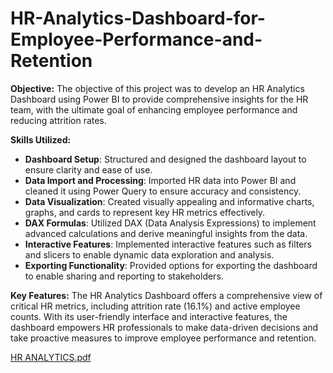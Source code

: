 # HR-Analytics-Dashboard-for-Employee-Performance-and-Retention

**Objective:**
The objective of this project was to develop an HR Analytics Dashboard using Power BI to provide comprehensive insights for the HR team, with the ultimate goal of enhancing employee performance and reducing attrition rates.

**Skills Utilized:**
- **Dashboard Setup**: Structured and designed the dashboard layout to ensure clarity and ease of use.
- **Data Import and Processing**: Imported HR data into Power BI and cleaned it using Power Query to ensure accuracy and consistency.
- **Data Visualization**: Created visually appealing and informative charts, graphs, and cards to represent key HR metrics effectively.
- **DAX Formulas**: Utilized DAX (Data Analysis Expressions) to implement advanced calculations and derive meaningful insights from the data.
- **Interactive Features**: Implemented interactive features such as filters and slicers to enable dynamic data exploration and analysis.
- **Exporting Functionality**: Provided options for exporting the dashboard to enable sharing and reporting to stakeholders.

**Key Features:**
The HR Analytics Dashboard offers a comprehensive view of critical HR metrics, including attrition rate (16.1%) and active employee counts. With its user-friendly interface and interactive features, the dashboard empowers HR professionals to make data-driven decisions and take proactive measures to improve employee performance and retention.

[HR ANALYTICS.pdf](https://github.com/user-attachments/files/15727508/HR.ANALYTICS.pdf)
